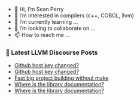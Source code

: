 - 👋 Hi, I’m Sean Perry
- 👀 I’m interested in compilers (c++, COBOL, llvm)
- 🌱 I’m currently learning ...
- 💞️ I’m looking to collaborate on ...
- 📫 How to reach me ...

<!---
s66perry/s66perry is a ✨ special ✨ repository because its `README.md` (this file) appears on your GitHub profile.
You can click the Preview link to take a look at your changes.
--->
### 📕 Latest LLVM Discourse Posts

<!-- DISCOURSE-LLVM:START -->
- [Github host key changed?](https://discourse.llvm.org/t/github-host-key-changed/69746#post_2)
- [Github host key changed?](https://discourse.llvm.org/t/github-host-key-changed/69746#post_1)
- [Fast big project building without make](https://discourse.llvm.org/t/fast-big-project-building-without-make/69745#post_1)
- [Where is the library documentation?](https://discourse.llvm.org/t/where-is-the-library-documentation/69741#post_5)
- [Where is the library documentation?](https://discourse.llvm.org/t/where-is-the-library-documentation/69741#post_4)
<!-- DISCOURSE-LLVM:END -->
